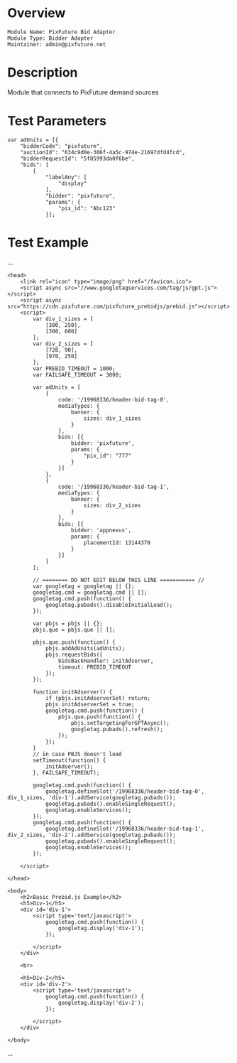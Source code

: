 # Overview

```
Module Name: PixFuture Bid Adapter
Module Type: Bidder Adapter
Maintainer: admin@pixfuture.net
```
# Description

Module that connects to PixFuture demand sources

# Test Parameters
```
var adUnits = [{
    "bidderCode": "pixfuture",
    "auctionId": "634c9d0e-306f-4a5c-974e-21697dfd4fcd",
    "bidderRequestId": "5f85993da0f6be",
    "bids": [
        {
            "labelAny": [
                "display"
            ],
            "bidder": "pixfuture",
            "params": {
                "pix_id": "Abc123"
            }];
```
# Test Example
...
<html>

    <head>
        <link rel="icon" type="image/png" href="/favicon.ico">
        <script async src="//www.googletagservices.com/tag/js/gpt.js"></script>
        <script async src="https://cdn.pixfuture.com/pixfuture_prebidjs/prebid.js"></script>
        <script>
            var div_1_sizes = [
                [300, 250],
                [300, 600]
            ];
            var div_2_sizes = [
                [728, 90],
                [970, 250]
            ];
            var PREBID_TIMEOUT = 1000;
            var FAILSAFE_TIMEOUT = 3000;

            var adUnits = [
                {
                    code: '/19968336/header-bid-tag-0',
                    mediaTypes: {
                        banner: {
                            sizes: div_1_sizes
                        }
                    },
                    bids: [{
                        bidder: 'pixfuture',
                        params: {
                            "pix_id": "777"
                        }
                    }]
                },
                {
                    code: '/19968336/header-bid-tag-1',
                    mediaTypes: {
                        banner: {
                            sizes: div_2_sizes
                        }
                    },
                    bids: [{
                        bidder: 'appnexus',
                        params: {
                            placementId: 13144370
                        }
                    }]
                }
            ];

            // ======== DO NOT EDIT BELOW THIS LINE =========== //
            var googletag = googletag || {};
            googletag.cmd = googletag.cmd || [];
            googletag.cmd.push(function() {
                googletag.pubads().disableInitialLoad();
            });

            var pbjs = pbjs || {};
            pbjs.que = pbjs.que || [];

            pbjs.que.push(function() {
                pbjs.addAdUnits(adUnits);
                pbjs.requestBids({
                    bidsBackHandler: initAdserver,
                    timeout: PREBID_TIMEOUT
                });
            });

            function initAdserver() {
                if (pbjs.initAdserverSet) return;
                pbjs.initAdserverSet = true;
                googletag.cmd.push(function() {
                    pbjs.que.push(function() {
                        pbjs.setTargetingForGPTAsync();
                        googletag.pubads().refresh();
                    });
                });
            }
            // in case PBJS doesn't load
            setTimeout(function() {
                initAdserver();
            }, FAILSAFE_TIMEOUT);

            googletag.cmd.push(function() {
                googletag.defineSlot('/19968336/header-bid-tag-0', div_1_sizes, 'div-1').addService(googletag.pubads());
                googletag.pubads().enableSingleRequest();
                googletag.enableServices();
            });
            googletag.cmd.push(function() {
                googletag.defineSlot('/19968336/header-bid-tag-1', div_2_sizes, 'div-2').addService(googletag.pubads());
                googletag.pubads().enableSingleRequest();
                googletag.enableServices();
            });

        </script>

    </head>

    <body>
        <h2>Basic Prebid.js Example</h2>
        <h5>Div-1</h5>
        <div id='div-1'>
            <script type='text/javascript'>
                googletag.cmd.push(function() {
                    googletag.display('div-1');
                });

            </script>
        </div>

        <br>

        <h5>Div-2</h5>
        <div id='div-2'>
            <script type='text/javascript'>
                googletag.cmd.push(function() {
                    googletag.display('div-2');
                });

            </script>
        </div>

    </body>

</html>
...
